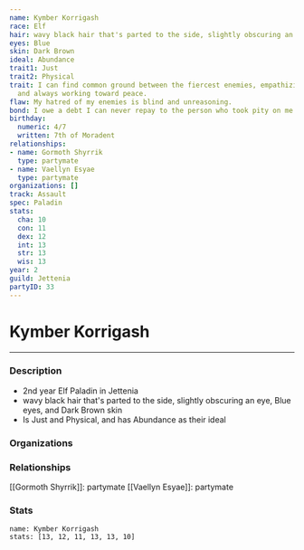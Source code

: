 ```yaml
---
name: Kymber Korrigash
race: Elf
hair: wavy black hair that's parted to the side, slightly obscuring an eye
eyes: Blue
skin: Dark Brown
ideal: Abundance
trait1: Just
trait2: Physical
trait: I can find common ground between the fiercest enemies, empathizing with them
  and always working toward peace.
flaw: My hatred of my enemies is blind and unreasoning.
bond: I owe a debt I can never repay to the person who took pity on me.
birthday:
  numeric: 4/7
  written: 7th of Moradent
relationships:
- name: Gormoth Shyrrik
  type: partymate
- name: Vaellyn Esyae
  type: partymate
organizations: []
track: Assault
spec: Paladin
stats:
  cha: 10
  con: 11
  dex: 12
  int: 13
  str: 13
  wis: 13
year: 2
guild: Jettenia
partyID: 33
---
```

# Kymber Korrigash
---
### Description
- 2nd year Elf Paladin in Jettenia
- wavy black hair that's parted to the side, slightly obscuring an eye, Blue eyes, and Dark Brown skin
- Is Just and Physical, and has Abundance as their ideal

### Organizations
### Relationships
[[Gormoth Shyrrik]]: partymate
[[Vaellyn Esyae]]: partymate
### Stats
```statblock
name: Kymber Korrigash
stats: [13, 12, 11, 13, 13, 10]
```